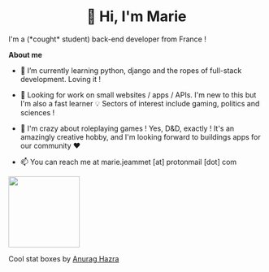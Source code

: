 <h1 align="center">👋 Hi, I'm Marie</h1>

I'm a (\*cought\* student) back-end developer from France ! 

**About me**

- 🌱 I’m currently learning python, django and the ropes of full-stack development. Loving it !

- 💼 Looking for work on small websites / apps / APIs. I'm new to this but I'm also a fast learner 💡 Sectors of interest include gaming, politics and sciences !

- 🎲 I'm crazy about roleplaying games ! Yes, D&D, exactly ! It's an amazingly creative hobby, and I'm looking forward to buildings apps for our community ♥️

- 📫 You can reach me at marie.jeammet [at] protonmail [dot] com 

<!---
<a href="https://github.com/anuraghazra/github-readme-stats">
  <img height='140' align="center" src="https://github-readme-stats.vercel.app/api?username=mjeammet&show_icons=true&theme=gruvbox&count_private=true" />
</a>
--->
<a href="https://github.com/anuraghazra/github-readme-stats">
  <img height='140' align="center" src="https://github-readme-stats.vercel.app/api/top-langs/?username=mjeammet&layout=compact&langs_count=6&theme=gruvbox" />
</a>

Cool stat boxes by [Anurag Hazra](https://github.com/anuraghazra/github-readme-stats)

<!---
mjeammet/mjeammet is a ✨ special ✨ repository because its `README.md` (this file) appears on your GitHub profile.
You can click the Preview link to take a look at your changes.
--->
